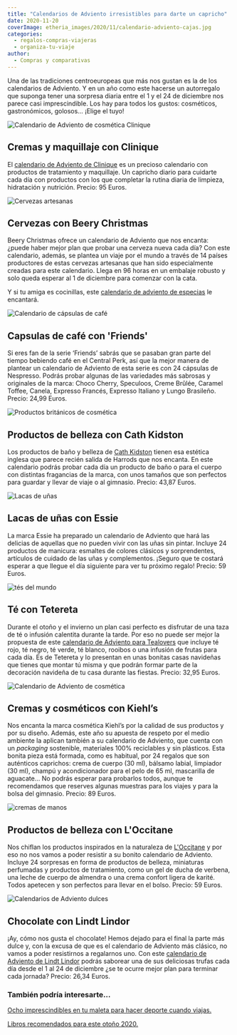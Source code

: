```yaml
---
title: "Calendarios de Adviento irresistibles para darte un capricho"
date: 2020-11-20
coverImage: etheria_images/2020/11/calendario-adviento-cajas.jpg
categories: 
  - regalos-compras-viajeras
  - organiza-tu-viaje
author: 
  - Compras y comparativas
---
```


Una de las tradiciones centroeuropeas que más nos gustan es la de los calendarios de Adviento. Y en un año como este hacerse un autorregalo que suponga tener una sorpresa diaria entre el 1 y el 24 de diciembre nos parece casi imprescindible. Los hay para todos los gustos: cosméticos, gastronómicos, golosos… ¡Elige el tuyo!

![Calendario de Adviento de cosmética Clinique](etheria_images/2020/11/calenario-adviento-clinique.jpg "Calendario de Adviento de © Clinique.")

## Cremas y maquillaje con Clinique

El [calendario de Adviento de 
Clinique](https://www.clinique.es/product/13561/89159/holiday-2015/calendario-adviento) 
es un precioso calendario con productos de tratamiento y maquillaje. Un capricho diario 
para cuidarte cada día con productos con los que completar la rutina diaria de limpieza, 
hidratación y nutrición. Precio: 95 Euros. 

![Cervezas artesanas](etheria_images/2020/11/calendario-adviento-cerveza.jpg "Calendario de Adviento de © Beery Chritsmas.")

## Cervezas con Beery Christmas

Beery Christmas ofrece un calendario de Adviento que nos encanta: ¿puede haber mejor 
plan que probar una cerveza nueva cada día? Con este calendario, además, se plantea un 
viaje por el mundo a través de 14 países productores de estas cervezas artesanas que han 
sido especialmente creadas para este calendario. Llega en 96 horas en un embalaje 
robusto y solo queda esperar al 1 de diciembre para comenzar con la cata. 

Y si tu amiga es cocinillas, este [calendario de adviento de 
especias](https://amzn.to/3FdZUQ0) le encantará. 

![Calendario de cápsulas de café](etheria_images/2020/11/calendario-adviento-cafe-friends-1.jpg "Calendario de Adviento de © Nespresso y 'Friends'.")

## Capsulas de café con 'Friends'

Si eres fan de la serie ‘Friends’ sabrás que se pasaban gran parte del tiempo bebiendo 
café en el Central Perk, así que la mejor manera de plantear un calendario de Adviento 
de esta serie es con 24 cápsulas de Nespresso. Podrás probar algunas de las variedades 
más sabrosas y originales de la marca: Choco Cherry, Speculoos, Creme Brûlée, Caramel 
Toffee, Canela, Expresso Francés, Expresso Italiano y Lungo Brasileño. Precio: 24,99 
Euros. 

![Productos británicos de cosmética](etheria_images/2020/11/calendario-adviento-cath-kidston.jpg "Calendario de Adviento de © Cath Kidston.")

## Productos de belleza con Cath Kidston

Los productos de baño y belleza de [Cath Kidston](https://amzn.to/3lpNwAm) tienen esa 
estética inglesa que parece recién salida de Harrods que nos encanta. En este calendario 
podrás probar cada día un producto de baño o para el cuerpo con distintas fragancias de 
la marca, con unos tamaños que son perfectos para guardar y llevar de viaje o al 
gimnasio. Precio: 43,87 Euros. 

![Lacas de uñas](etheria_images/2020/11/calendario-adviento-essie.jpg "Colorido calendario de esmaltes de © Essie.")

## Lacas de uñas con Essie

La marca Essie ha preparado un calendario de Adviento que hará las delicias de aquellas 
que no pueden vivir con las uñas sin pintar. Incluye 24 productos de manicura: esmaltes 
de colores clásicos y sorprendentes, artículos de cuidado de las uñas y complementos. 
¡Seguro que te costará esperar a que llegue el día siguiente para ver tu próximo regalo! 
Precio: 59 Euros. 

![tés del mundo](etheria_images/2020/11/calendario-adviento-tetereta.jpg "Bonito calendario de Adviento de © Tetereta.")

## Té con Tetereta

Durante el otoño y el invierno un plan casi perfecto es disfrutar de una taza de té o 
infusión calentita durante la tarde. Por eso no puede ser mejor la propuesta de este [calendario 
de Adviento para 
Tealovers](https://tetereta.com/navidad/calendario-Adviento-con-te-only-for-tealovers/) 
que incluye té rojo, té negro, té verde, té blanco, rooibos o una infusión de frutas 
para cada día. Es de Tetereta y lo presentan en unas bonitas casas navideñas que tienes 
que montar tú misma y que podrán formar parte de la decoración navideña de tu casa 
durante las fiestas. Precio: 32,95 Euros. 

![Calendario de Adviento de cosmética](etheria_images/2020/11/calendario-adviento-kielhs.jpg "Calendario de Adviento de © Kielh's.")

## Cremas y cosméticos con Kiehl’s

Nos encanta la marca cosmética Kiehl’s por la calidad de sus productos y por su diseño. 
Además, este año su apuesta de respeto por el medio ambiente la aplican también a su 
calendario de Adviento, que cuenta con un _packaging_ sostenible, materiales 100% 
reciclables y sin plásticos. Esta bonita pieza está formada, como es habitual, por 24 
regalos que son auténticos caprichos: crema de cuerpo (30 ml), bálsamo labial, limpiador 
(30 ml), champú y acondicionador para el pelo de 65 ml, mascarilla de aguacate… No 
podrás esperar para probarlos todos, aunque te recomendamos que reserves algunas 
muestras para los viajes y para la bolsa del gimnasio. Precio: 89 Euros. 

![cremas de manos](etheria_images/2020/11/calendario-adviento-occitane.jpg "Calendario de © L'Occitane inspirado en la naturaleza.")

## Productos de belleza con L'Occitane

Nos chiflan los productos inspirados en la naturaleza de [L'Occitane](https://clk.tradedoubler.com/click?p=225641&a=3132464) 
y por eso no nos vamos a poder resistir a su bonito calendario de Adviento. Incluye 24 
sorpresas en forma de productos de belleza, miniaturas perfumadas y productos de 
tratamiento, como un gel de ducha de verbena, una leche de cuerpo de almendra o una 
crema confort ligera de karité. Todos apetecen y son perfectos para llevar en el bolso. 
Precio: 59 Euros. 

![Calendarios de Adviento dulces](etheria_images/2020/11/calendario-adviento-lindt-883x1024.jpg "Delicioso calendario de Adviento de © Lindt.")

## Chocolate con Lindt Lindor

¡Ay, cómo nos gusta el chocolate! Hemos dejado para el final la parte más dulce y, con 
la excusa de que es el calendario de Adviento más clásico, no vamos a poder resistirnos 
a regalarnos uno. Con este [calendario de Adviento de Lindt 
Lindor](https://amzn.to/3pzYMg3) podrás saborear una de sus deliciosas trufas cada día 
desde el 1 al 24 de diciembre ¿se te ocurre mejor plan para terminar cada jornada? 
Precio: 26,34 Euros. 

### También podría interesarte...

[Ocho imprescindibles en tu maleta para hacer deporte cuando 
viajas.](https://etheriamagazine.com/category/organiza-tu-viaje/regalos-compras-viajeras/) 

[Libros recomendados para este otoño 
2020.](https://etheriamagazine.com/2020/10/01/libros-recomendados-para-otono-2020-viajes-mujeres-novedades/)
